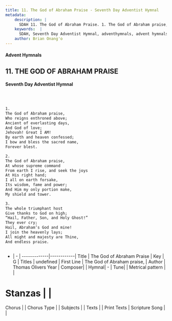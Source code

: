 ```yaml
---
title: 11. The God of Abraham Praise - Seventh Day Adventist Hymnal
metadata:
    description: |
      SDAH 11. The God of Abraham Praise. 1. The God of Abraham praise, Who reigns enthroned above; Ancient of everlasting days, And God of love; Jehovah! Great I AM! By earth and heaven confessed; I bow and bless the sacred name, Forever blest.
    keywords:  |
      SDAH, Seventh Day Adventist Hymnal, adventhymnals, advent hymnals, The God of Abraham Praise, The God of Abraham praise, 
    author: Brian Onang'o
---
```


#### Advent Hymnals
## 11. THE GOD OF ABRAHAM PRAISE
#### Seventh Day Adventist Hymnal

```txt



1.
The God of Abraham praise,
Who reigns enthroned above;
Ancient of everlasting days,
And God of love;
Jehovah! Great I AM!
By earth and heaven confessed;
I bow and bless the sacred name,
Forever blest.

2.
The God of Abraham praise,
At whose supreme command
From earth I rise, and seek the joys
At His right hand;
I all on earth forsake,
Its wisdom, fame and power;
And Him my only portion make,
My shield and tower.

3.
The whole triumphant host
Give thanks to God on high;
“Hail, Father, Son, and Holy Ghost!”
They ever cry;
Hail, Abraham’s God and mine!
I join the heavenly lays;
All might and majesty are Thine,
And endless praise.



```

- |   -  |
-------------|------------|
Title | The God of Abraham Praise |
Key | G |
Titles | undefined |
First Line | The God of Abraham praise, |
Author | Thomas Olivers
Year | 
Composer|  |
Hymnal|  - |
Tune|  |
Metrical pattern | |
# Stanzas |  |
Chorus |  |
Chorus Type |  |
Subjects |  |
Texts |  |
Print Texts | 
Scripture Song |  |
  

